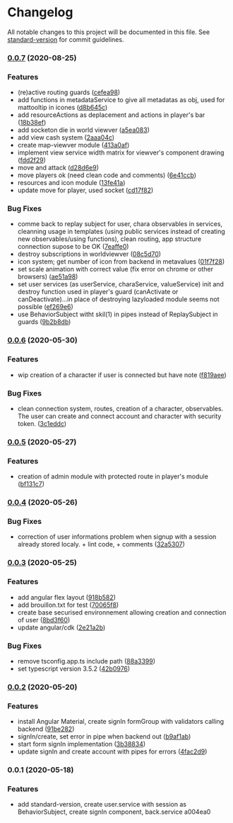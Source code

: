 # Changelog

All notable changes to this project will be documented in this file. See [standard-version](https://github.com/conventional-changelog/standard-version) for commit guidelines.

### [0.0.7](https://github.com/Math1987/enigmafrontend/compare/v0.0.6...v0.0.7) (2020-08-25)


### Features

* (re)active routing guards ([cefea98](https://github.com/Math1987/enigmafrontend/commit/cefea9804758f26845a3ab88fca091ba7d0812dc))
* add functions in metadataService to give all metadatas as obj, used for mattooltip in icones ([d8b645c](https://github.com/Math1987/enigmafrontend/commit/d8b645c6d8ce7a3e0cc92f94c46351087460b074))
* add resourceActions as deplacement and actions in player's bar ([18b38ef](https://github.com/Math1987/enigmafrontend/commit/18b38ef35376b74fccaba32011fd0d527285fb54))
* add socketon die in world viewver ([a5ea083](https://github.com/Math1987/enigmafrontend/commit/a5ea08332a0402db1f7b123260fb82430cb464e3))
* add view cash system ([2aaa04c](https://github.com/Math1987/enigmafrontend/commit/2aaa04cf5310d14b828a259c2d2e1b8e0984f8bd))
* create map-viewver module ([413a0af](https://github.com/Math1987/enigmafrontend/commit/413a0af9b964680673050fb79288375f386bd7b7))
* implement view service width matrix for viewver's component drawing ([fdd2f29](https://github.com/Math1987/enigmafrontend/commit/fdd2f29b39e0a554d2705134edf9f13f731462fa))
* move and attack ([d28d6e9](https://github.com/Math1987/enigmafrontend/commit/d28d6e93f07f72d606de510965add4a7ce6fad22))
* move players ok (need clean code and comments) ([6e41ccb](https://github.com/Math1987/enigmafrontend/commit/6e41ccbe1139cb87475b733446cfdcb7c40a0761))
* resources and icon module ([13fe41a](https://github.com/Math1987/enigmafrontend/commit/13fe41a7dace5d6ebc46da0893f6e13a551e3882))
* update move for player, used socket ([cd17f82](https://github.com/Math1987/enigmafrontend/commit/cd17f825b5f771ffca93c73ebe93ecb8ad3d0fa6))


### Bug Fixes

* comme back to replay subject for user, chara observables in services, cleanning usage in templates (using public services instead of creating new observables/using functions), clean routing, app structure connection supose to be OK ([7eaffe0](https://github.com/Math1987/enigmafrontend/commit/7eaffe0a0e73977fb959e43881f88410de6c67d6))
* destroy subscriptions in worldviewver ([08c5d70](https://github.com/Math1987/enigmafrontend/commit/08c5d70be93649f43fb9a397fe4f22fec29ea373))
* icon system; get number of icon from backend in metavalues ([01f7f28](https://github.com/Math1987/enigmafrontend/commit/01f7f28bcf6351bb9e6869f52c9b8608da68b7ed))
* set scale animation with correct value (fix error on chrome or other browsers) ([ae51a98](https://github.com/Math1987/enigmafrontend/commit/ae51a984691da5cd9c9be4c66b72cef42c71edb8))
* set user services (as userService, charaService, valueService) init and destroy function  used in player's guard (canActivate or canDeactivate)...in place of destroying lazyloaded  module seems not possible ([ef269e6](https://github.com/Math1987/enigmafrontend/commit/ef269e65ff640c391a132c5f1de1ca570f4263b0))
* use BehaviorSubject witht skil(1) in pipes instead of ReplaySubject in guards ([9b2b8db](https://github.com/Math1987/enigmafrontend/commit/9b2b8db91bc274bdc565a27fb60e3cb301b8e2a5))

### [0.0.6](https://github.com/Math1987/enigmafrontend/compare/v0.0.5...v0.0.6) (2020-05-30)


### Features

* wip creation of a character if user is connected but have note ([f819aee](https://github.com/Math1987/enigmafrontend/commit/f819aeea2f8c911f16f15bf32d986bfd46518f64))


### Bug Fixes

* clean connection system, routes, creation of a character, observables. The user can create and connect account and character with security token. ([3c1eddc](https://github.com/Math1987/enigmafrontend/commit/3c1eddc4a4da7e0fe5aacfe6101470f160c9fdfd))

### [0.0.5](https://github.com/Math1987/enigmafrontend/compare/v0.0.4...v0.0.5) (2020-05-27)


### Features

* creation of admin module with protected route in player's module ([bf131c7](https://github.com/Math1987/enigmafrontend/commit/bf131c7c9924f91d2f7494e987e487f4591059df))

### [0.0.4](https://github.com/Math1987/enigmafrontend/compare/v0.0.3...v0.0.4) (2020-05-26)


### Bug Fixes

* correction of user informations problem when signup with a session already stored localy. + lint code, + comments ([32a5307](https://github.com/Math1987/enigmafrontend/commit/32a5307233b0fff5aa7208582efc71abb42b1741))

### [0.0.3](https://github.com/Math1987/enigmafrontend/compare/v0.0.2...v0.0.3) (2020-05-25)


### Features

* add angular flex layout ([918b582](https://github.com/Math1987/enigmafrontend/commit/918b582c85068319dc7eb7a68f3afb3479036057))
* add brouillon.txt for test ([70065f8](https://github.com/Math1987/enigmafrontend/commit/70065f8d89f2e45adf727e56a36ea37c6d57fd68))
* create base securised environnement allowing creation and connection of user ([8bd3f60](https://github.com/Math1987/enigmafrontend/commit/8bd3f60e2a38e36e5e03309477893659866ad0b9))
* update angular/cdk ([2e21a2b](https://github.com/Math1987/enigmafrontend/commit/2e21a2ba3c39b49884ac84b799cbb6c3bac576b4))


### Bug Fixes

* remove tsconfig.app.ts include path ([88a3399](https://github.com/Math1987/enigmafrontend/commit/88a3399bb482d93f923486ea2654eb8ee9926947))
* set typescript version 3.5.2 ([42b0976](https://github.com/Math1987/enigmafrontend/commit/42b097695add26a9a7eb87c29f57cbc9e9253dc2))

### [0.0.2](https://github.com/Math1987/enigmafrontend/compare/v0.0.1...v0.0.2) (2020-05-20)


### Features

* install Angular Material, create signIn formGroup with validators calling backend ([91be282](https://github.com/Math1987/enigmafrontend/commit/91be2828d656c15d9215d250625c18d3844e5d11))
* signIn/create, set error in pipe when backend out ([b9af1ab](https://github.com/Math1987/enigmafrontend/commit/b9af1ab962a20245bf90f740fc42f4ed07dc0105))
* start form signIn implementation ([3b38834](https://github.com/Math1987/enigmafrontend/commit/3b38834968a1d0137c05e16e3608afd355aec414))
* update signIn and create account with pipes for errors ([4fac2d9](https://github.com/Math1987/enigmafrontend/commit/4fac2d90b3cb395c957d40d45ffb0746f9f69a1a))

### 0.0.1 (2020-05-18)


### Features

* add standard-version, create user.service with session as BehaviorSubject, create signIn component, back.service a004ea0
